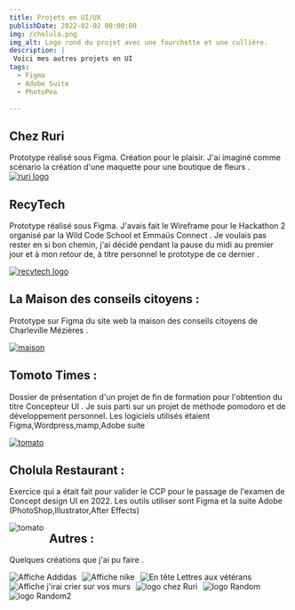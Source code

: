 ```yaml
---
title: Projets en UI/UX
publishDate: 2022-02-02 00:00:00
img: /cholula.png
img_alt: Logo rond du projet avec une fourchette et une cullière.
description: |
 Voici mes autres projets en UI 
tags:
  - Figma
  - Adobe Suite
  - PhotoPea
 
---
```



## Chez Ruri 

Prototype réalisé sous Figma. Création pour le plaisir. J'ai imaginé comme scénario la création d'une maquette pour une boutique de fleurs . 
<a href="https://www.figma.com/file/RkGl0wIXOUfYNblWQ6gd5l/Chez-Ruri?type=design&node-id=1%3A2&mode=design&t=hXAL8uMgDbCIj1fN-1"><img src = "/ruri.png"
alt= "ruri logo"
/> </a>

## RecyTech 

Prototype réalisé sous Figma. J'avais fait le Wireframe pour le Hackathon 2 organisé par la Wild Code School et Emmaüs Connect . Je voulais pas rester en si bon chemin, j'ai décidé pendant la pause du midi au premier jour et à mon retour de, à titre personnel le prototype de ce dernier . 


<a href="https://www.figma.com/file/sNC2xDDHDAynn4UUt8xXz3/hackathon2_Prototype?type=design&node-id=0-1&mode=design&t=SgfBYM33gzXciOAM-0"><img src = "/recylogo.png"
alt= "recytech logo"
/> </a>


## La Maison des conseils citoyens :

Prototype sur Figma du site web la maison des conseils citoyens de Charleville Mézières . 

<a href="https://www.figma.com/file/dxSIMWByLT1F3GBR6CYyj8/maquette-site-La-maison-des-citoyens?type=design&node-id=0-1&mode=design&t=cGpv7RB0VMatqnjX-0"><img src="/logola.png"
     alt="maison"
     /> </a>



## Tomoto Times  :

Dossier de présentation d'un projet de fin de formation pour l'obtention du titre Concepteur UI .
Je suis parti sur un projet de méthode pomodoro et de développement personnel.
Les logiciels utilisés étaient Figma,Wordpress,mamp,Adobe suite

<a href="https://www.figma.com/proto/zQpIJnc0F0Jg10j1uN7ffY/Dossier-Pro_Tomoto-Times?node-id=1-3&starting-point-node-id=1%3A3"><img src="/tomato.png"
     alt="tomato"
     /> </a>


## Cholula Restaurant  :

Exercice qui a était fait pour valider le CCP pour le passage de l'examen de Concept design UI en 2022. Les outils utiliser sont Figma et la suite Adobe (PhotoShop,Illustrator,After Effects)

<a href="https://www.figma.com/proto/AF0L4ifgk1r563BF6KLvZZ/Cholula-Restaurant?node-id=2-5"><img src="/cholula.png"
     alt="tomato"
     style="float: left; margin-right: 10px;" /> </a>

## Autres : 

Quelques créations que j'ai pu faire . 

 <img  src="/addidas.png"
     alt="Affiche Addidas"
       style="float: left; margin-right: 10px;"
       >

 <img  src="/nike.png"
     alt="Affiche nike"
       style="float: left; margin-right: 10px;" 
       >

 <img  src="/headerpcf.png"
     alt="En tête Lettres aux vétérans"
       style="float: left; margin-right: 10px;" 
       >
 <img  src="/affiche_femen.png"
     alt="Affiche j'irai crier sur vos murs"
       style="float: left; margin-right: 10px;" 
       >
 <img  src="/ruri.png"
     alt="logo chez Ruri"
       style="float: left; margin-right: 10px;" 
       >
 <img  src="/random1.png"
     alt="logo Random"
       style="float: left; margin-right: 10px;" 
       > <img  src="/random2.png"
     alt="logo Random2"
       style="float: left; margin-right: 10px;" 
       >
